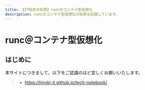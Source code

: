 ```yaml
---
title: 【IT技術の知見】runc＠コンテナ型仮想化
description: runc＠コンテナ型仮想化の知見を記録しています。
---
```


# runc＠コンテナ型仮想化

## はじめに

本サイトにつきまして、以下をご認識のほど宜しくお願いいたします。

> - https://hiroki-it.github.io/tech-notebook/

<br>
